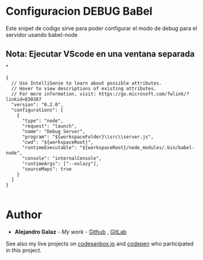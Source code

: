 # Configuracion DEBUG BaBel

Este snipet de codigo sirve para poder configurar el modo de debug para el servidor usando babel-node

## Nota: Ejecutar VScode en una ventana separada .

```
{
  // Use IntelliSense to learn about possible attributes.
  // Hover to view descriptions of existing attributes.
  // For more information, visit: https://go.microsoft.com/fwlink/?linkid=830387
  "version": "0.2.0",
  "configurations": [
    {
      "type": "node",
      "request": "launch",
      "name": "Debug Server",
      "program": "${workspaceFolder}\\src\\server.js",
      "cwd": "${workspaceRoot}",
      "runtimeExecutable": "${workspaceRoot}/node_modules/.bin/babel-node",
      "console": "internalConsole",
      "runtimeArgs": ["--nolazy"],
      "sourceMaps": true
    }
  ]
}


```

# Author

- **Alejandro Galaz** - _My work_ - [Github](https://github.com/alejandrogalaz21) , [GitLab](https://gitlab.com/alejandrogalaz21)

See also my live projects on [codesanbox.io](https://codesandbox.io/alejandrogalaz21) and [codepen](https://codepen.io/alejandrogalaz21) who participated in this project.
